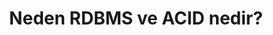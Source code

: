 ---
layout: post
title: Neden RDBMS ve ACID nedir?
ext-url: https://medium.com/@gokhansengun/neden-rdbms-ve-acid-nedir-125207a471d2
lang: tr
medium: yes
---
